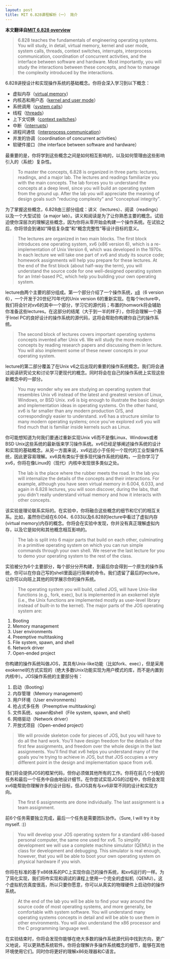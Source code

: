 ```yaml
---
layout: post
title: MIT 6.828课程解析（一） 简介
---
```


**本文翻译自[MIT 6.828 overview](https://pdos.csail.mit.edu/6.828/2014/overview.html)**

> 6.828 teaches the fundamentals of engineering operating systems. You will study, in detail, virtual memory, kernel and user mode, system calls, threads, context switches, interrupts, interprocess communication, coordination of concurrent activities, and the interface between software and hardware. Most importantly, you will study the interactions between these concepts, and how to manage the complexity introduced by the interactions.

6.828讲授设计和实现操作系统的基础概念。你将会深入学习到以下概念：

* 虚拟内存（[virtual memory](https://en.wikipedia.org/wiki/Virtual_memory)）
* 内核态和用户态（[kernel and user mode](https://en.wikipedia.org/wiki/Protection_ring)）
* 系统调用（[system calls](https://en.wikipedia.org/wiki/System_call)）
* 线程（[threads](https://en.wikipedia.org/wiki/Thread_(computing))）
* 上下文切换（[context switches](https://en.wikipedia.org/wiki/Context_switch)）
* 中断（[interrupts](https://en.wikipedia.org/wiki/Interrupt)）
* 进程间通信（[interprocess communication](https://en.wikipedia.org/wiki/Inter-process_communication)）
* 并发的协调（coordination of concurrent activities）
* 软硬件接口（the interface between software and hardware）

最重要的是，你将学到这些概念之间是如何相互影响的，以及如何管理由这些影响引入的（系统）复杂性。

> To master the concepts, 6.828 is organized in three parts: lectures, readings, and a major lab. The lectures and readings familiarize you with the main concepts. The lab forces you to understand the concepts at a deep level, since you will build an operating system from the ground up. After the lab you will appreciate the meaning of design goals such "reducing complexity" and "conceptual integrity".

为了掌握这些概念，6.828由三部分组成：讲义（lectures）、阅读（readings）以及一个大型试验（a major lab）。讲义和阅读是为了让你熟悉主要的概念。试验迫使你深层次的理解这些概念，因为你将从零开始会构建一个操作系统。在试验之后，你将领会到诸如“降低复杂度”和“概念完整性”等设计目标的意义。

> The lectures are organized in two main blocks. The first block introduces one operating system, xv6 (x86 version 6), which is a re-implementation of Unix Version 6, which was developed in the 1970s. In each lecture we will take one part of xv6 and study its source code; homework assignments will help you prepare for these lectures. At the end of the first block (about half-way the term), you will understand the source code for one well-designed operating system for an Intel-based PC, which help you building your own operating system.

lecture由两个主要的部分组成。第一个部分介绍了一个操作系统，[x8](https://pdos.csail.mit.edu/6.828/2014/xv6.html)（6 version 6），一个开发于20世纪70年代的Unix version 6的重新实现。在每个lecture中，我们将会针对xv6的其中一个部分，学习它的源代码；布置的homwork将会辅助你准备这些lectures。在这部分的结尾（大于到一半的样子），你将会理解一个基于Intel PC的良好设计的操作系统的源代码，这将会帮助你构建你自己的操作系统。

> The second block of lectures covers important operating systems concepts invented after Unix v6. We will study the more modern concepts by reading research papers and discussing them in lecture. You will also implement some of these newer concepts in your operating system.

lecture的第二部分覆盖了在Unix v6之后出现的重要的操作系统概念。我们将会通过阅读研究论文和讨论学习更现代的概念。同时将会在自己的操作系统上实现这些新概念中的一部分。

> You may wonder why we are studying an operating system that resembles Unix v6 instead of the latest and greatest version of Linux, Windows, or BSD Unix. xv6 is big enough to illustrate the basic design and implementation ideas in operating systems. On the other hand, xv6 is far smaller than any modern production O/S, and correspondingly easier to understand. xv6 has a structure similar to many modern operating systems; once you've explored xv6 you will find much that is familiar inside kernels such as Linux.

你可能想知道为何我们要通过重新实现Unix v6而不是像Linux、Windows或者BSD Unix这些系统的最新版来学习操作系统。xv6已经足够阐述操作系统的设计和实现的基础概念。从另一方面来说，xv6远远小于任何一个现代的工业型操作系统，因此更容易理解。xv6具有类似于很多现代操作系统的结构，一旦你学习了xv6，你将在像Linux的（现代）内核中发现很多类似之处。

> The lab is the place where the rubber meets the road. In the lab you will internalize the details of the concepts and their interactions. For example, although you have seen virtual memory in 6.004, 6.033, and again in 6.828 lectures, you will soon discover, during the labs, that you didn't really understand virtual memory and how it interacts with other concepts.

该实验是理论联系实际的。在实验中，你将融合这些概念的细节和它们的相互关系。比如，虽然你已经在6.004、6.033以及6.828的lecture中看过了虚拟内存(virtual memory)内存的概念。你将会在实验中发现，你并没有真正理解虚拟内存，以及它是如何和其他概念相互影响的。

> The lab is split into 6 major parts that build on each other, culminating in a primitive operating system on which you can run simple commands through your own shell. We reserve the last lecture for you to demo your operating system to the rest of the class.

实验被分为6个主要部分，每个部分分开构建，到最后你会得到一个原生的操作系统，你可以在你自己写的shell里面运行简单的命令。我们遗留了最后的lecture，让你可以向班上其他的同学展示你的操作系统。

> The operating system you will build, called JOS, will have Unix-like functions (e.g., fork, exec), but is implemented in an exokernel style (i.e., the Unix functions are implemented mostly as user-level library instead of built-in to the kernel). The major parts of the JOS operating system are:

1. Booting
2. Memory management
3. User environments
4. Preemptive multitasking
5. File system, spawn, and shell
6. Network driver
7. Open-ended project

你构建的操作系统叫做JOS，其具有Unix-like功能（比如fork、exec），但是采用exokernel的方式实现的（绝大多数Unix功能实现为用户模式的库，而不是内置到内核中）。JOS操作系统的主要部分有：

1. 启动（Booting）
2. 内存管理（Memory management）
3. 用户环境（User environments）
4. 抢占式多任务（Preemptive multitasking）
5. 文件系统、spawn和shell（File system, spawn, and shell）
6. 网络驱动（Network driver）
7. 开放式项目（Open-ended project）

> We will provide skeleton code for pieces of JOS, but you will have to do all the hard work. You'll have design freedom for the details of the first few assignments, and freedom over the whole design in the last assignments. You'll find that xv6 helps you understand many of the goals you're trying to achieve in JOS, but that JOS occupies a very different point in the design and implementation space from xv6.

我们将会提供JOS的框架代码，但你必须做其他所有的工作。你将在前几个分配的任务和最后一个任务中自由地设计细节。在你尝试实现JOS的过程中，你将会发现xv6能帮助你理解许多的设计目标，但JOS具有与xv6非常不同的设计和实现方向。

> The first 6 assignments are done individually. The last assignment is a team assignment.

前6个任务需要独立完成，最后一个任务是需要团队协作。（Sure, I will try it by myself. :)）

> You will develop your JOS operating system for a standard x86-based personal computer, the same one used for xv6. To simplify development we will use a complete machine simulator (QEMU) in the class for development and debugging. This simulator is real enough, however, that you will be able to boot your own operating system on physical hardware if you wish.

你将在标准的基于x86体系的PC上实现你自己的操作系统，和xv6运行的一样。为了简化实现，我们将咋实现和调试的课程上使用一个完全的虚拟机（QEMU）。这个虚拟机仿真度很高，所以只要你愿意，你可以从真实的物理硬件上启动你的操作系统。

> At the end of the lab you will be able to find your way around the source code of most operating systems, and more generally, be comfortable with system software. You will understand many operating systems concepts in detail and will be able to use them in other environments. You will also understand the x86 processor and the C programming language well.

在实验结束时，你将会发现你能够在绝大多数的操作系统源代码中找到方向，更广义地说，可以更熟悉系统软件。你将会理解许多操作系统概念的细节，能够在其他环境使用它们。同时你将更好的理解x86处理器和C语言。


